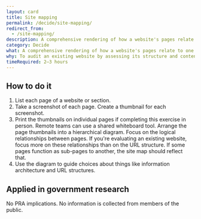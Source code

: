 ```yaml
---
layout: card
title: Site mapping
permalink: /decide/site-mapping/
redirect_from:
  - /site-mapping/
description: A comprehensive rendering of how a website's pages relate to one another.
category: Decide
what: A comprehensive rendering of how a website's pages relate to one another.
why: To audit an existing website by assessing its structure and content. Site maps also help you plan and organize the contents of a new website prior to <a href="/make/wireframing/">wireframing</a> and building it.
timeRequired: 2–3 hours
---
```


## How to do it

1. List each page of a website or section.
1. Take a screenshot of each page. Create a thumbnail for each screenshot.
1. Print the thumbnails on individual pages if completing this exercise in person. Remote teams can use a shared whiteboard tool. Arrange the page thumbnails into a hierarchical diagram. Focus on the logical relationships between pages. If you're evaluating an existing website, focus more on these relationships than on the URL structure. If some pages function as sub-pages to another, the site map should reflect that.
1. Use the diagram to guide choices about things like information architecture and URL structures.

<section class="method--section method--section--government-considerations" markdown="1" >

## Applied in government research

No PRA implications. No information is collected from members of the public.
</section>
